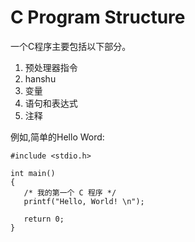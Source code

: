 # C Program Structure

一个C程序主要包括以下部分。
1. 预处理器指令
2. hanshu
3. 变量
4. 语句和表达式
5. 注释

例如,简单的Hello Word:

```
#include <stdio.h>

int main()
{
   /* 我的第一个 C 程序 */
   printf("Hello, World! \n");
   
   return 0;
}
 
```
